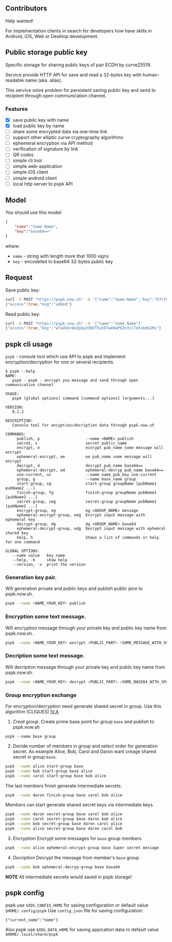 ## Contributors

Help wanted! 

For implementation clients in search for developers how have skills in Android, iOS, Web or Desktop development.

## Public storage public key

Specific storage for sharing public keys of pair ECDH by curve25519.

Service provide HTTP API for save and read a 32-bytes key with human-readable name (aka. alias).

This service solve problem for persistent saving public key and send to recipient through open communication channel.

### Features

- [x] save public key with name
- [x] load public key by name
- [ ] share some encrypted data via one-time link
- [ ] support other elliptic curve cryptography algorithms
- [ ] ephemeral encryption via API method
- [ ] verification of signature by link
- [ ] QR codes
- [ ] simple cli tool
- [ ] simple web-application
- [ ] simple iOS client
- [ ] simple android client
- [ ] local http server to pspk API

## Model

You should use this model:
```json
{
	"name":"Some Name",
	"key":"base64=="
}
```
where: 
- `name` - string with length more that 1000 signs
- `key` - encodeted to base64 32-bytes public key

## Request

Save public key:
```bash
curl -X POST "https://pspk.now.sh" -d '{"name":"Some.Name","key":"E7+TL112lj1GmJRHf9jT5MZJDgYIhUbtBLc4/ZFMZ5c="}'
{"access":true,"msg":"added"}
```

Read public key:
```bash
curl -X POST "https://pspk.now.sh" -d '{"name":"Some.Name"}'
{"access":true,"key":"wTaZA5+QeZpby33W2T5uV8TweWaPEZn3clTe5xkmb2M="}
```

## pspk cli usage

`pspk` - console tool which use API to pspk and implement encryption/decryption for one or several recipients.

```
$ pspk --help
NAME:
   pspk - pspk - encrypt you message and send through open communication channel

USAGE:
   pspk [global options] command [command options] [arguments...]

VERSION:
   0.1.2

DESCRIPTION:
   Console tool for encyption/decription data through pspk.now.sh

COMMANDS:
     publish, p                    --name <NAME> publish
     secret, s                     secret public_name
     encrypt, e                    ecnrypt pub_name some message will encrypt
     ephemeral-encrypt, ee         ee pub_name some message will encrypt
     decrypt, d                    decrypt pub_name base64==
     ephemeral-decrypt, ed         ephemeral-decryp pub_name base64==
     use-current, uc               --name name_pub_key use-current
     group, g                      --name base_name group
     start-group, sg               start-group groupName [pubName1 pubName2 ...]
     finish-group, fg              finish-group groupName pubName1 [pubName2 ...]
     secret-group, seg             secret-group groupName pubName1 [pubName2 ...]
     encrypt-group, eg             eg <GROUP_NAME> message
     ephemeral-encrypt-group, eeg  Encrypt input message with ephemeral key
     decrypt-group, dg             dg <GROUP_NAME> base64
     ephemeral-decrypt-group, edg  Decrypt input message with ephemral shared key
     help, h                       Shows a list of commands or help for one command

GLOBAL OPTIONS:
   --name value   key name
   --help, -h     show help
   --version, -v  print the version
```

### Generation key pair.
Will generation private and public keys and publish public pice to pspk.now.sh.
```bash
pspk --name <NAME_YOUR_KEY> publish
```

### Encryption some text message. 
Will encryption message through your private key and public key name from pspk.now.sh.
```bash
pspk --name <NAME_YOUR_KEY> encrypt <PUBLIC_PART> <SOME_MESSAGE_WITH_SPACES>
```

### Decription some text message. 
Will decription message through your private key and public key name from pspk.now.sh.
```bash
pspk --name <NAME_YOUR_KEY> decrypt <PUBLIC_PART> <SOME_BASE64_WITH_SPACES>
```

### Group encryption exchange
For encryption/decryption need generate shared secret in group. 
Use this algorithm (CLIQUES) [IV.A](https://pdfs.semanticscholar.org/dc45/970a9c43aaff17295c3769fdd0af9bded855.pdf) 

1. *Creat group*.
Create prime base point for group `base` and publish to pspk.now.sh
```
pspk --name base group
```
2. Decide number of members in group and select order for generation secret.
As example Alice, Bob, Carol and Daron want creage shared secret in group `base`.
```bash
pspk --name alice start-group base 
pspk --name bob start-group base alice
pspk --name carol start-group base bob alice
```
The last members finish generate intermediate secrets.
```bash
pspk --name daron finish-group base carol bob alice
```
Members can start generate shared secret keys via intermediate keys.
```bash
pspk --name daron secret-group base carol bob alice
pspk --name carol secret-group base daron bob alice
pspk --name bob secret-group base daron carol alice
pspk --name alice secret-group base daron carol bob
```
3. *Encryption* Encrypt some messages for `base` group members
```bash
pspk --name alice ephemeral-encrypt-group base Super secret message
```
4. *Decription* Decrypt the message from member's `base` group
```bash
pspk --name bob ephemeral-decryp-group base base64
```

**NOTE** All intermediate secrets would saved in pspk storage!

## pspk config

pspk use `$XDG_CONFIG_HOME` for saving configuration or default value `$HOME/.config/pspk`
Use `config.json` file for saving configuration:
```
{"current_name":"name"}
```

Also pspk use `$XDG_DATA_HOME` for saving appication data ro default value `$HOME/.local/share/pspk`
